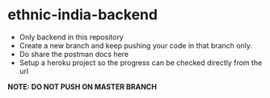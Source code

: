 # ethnic-india-backend

- Only backend in this repository
- Create a new branch and keep pushing your code in that branch only.
- Do share the postman docs here
- Setup a heroku project so the progress can be checked directly from the url

**NOTE: DO NOT PUSH ON MASTER BRANCH**
